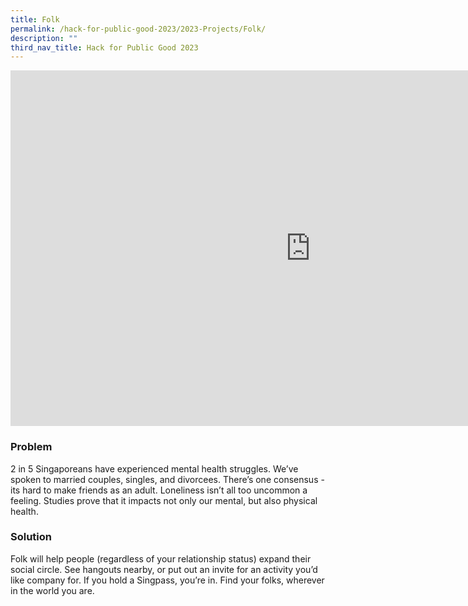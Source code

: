 ```yaml
---
title: Folk
permalink: /hack-for-public-good-2023/2023-Projects/Folk/
description: ""
third_nav_title: Hack for Public Good 2023
---
```


<iframe allowfullscreen="true" height="569" width="960" frameborder="0" src="https://docs.google.com/presentation/d/e/2PACX-1vQs_6RrT4bO0v7M3TJE19tBnC0OjVl9QkgmY2GXQjWemoPHKNfsI6ufVkTTCwRLJdIPzdILHsNzgpgM/embed?start=false&loop=false&delayms=3000"></iframe>

### Problem

2 in 5 Singaporeans have experienced mental health struggles. We’ve spoken to married couples, singles, and divorcees. There’s one consensus - its hard to make friends as an adult. Loneliness isn’t all too uncommon a feeling. Studies prove that it impacts not only our mental, but also physical health.

### Solution

Folk will help people (regardless of your relationship status) expand their social circle. See hangouts nearby, or put out an invite for an activity you’d like company for. If you hold a Singpass, you’re in. Find your folks, wherever in the world you are.
